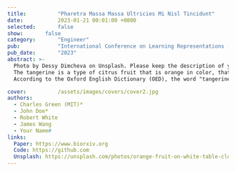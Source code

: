 ```yaml
---
title:          "Pharetra Massa Massa Ultricies Mi Nisl Tincidunt"
date:           2023-01-21 00:01:00 +0800
selected:       false
show:		false
category:       "Engineer"
pub:            "International Conference on Learning Representations (ICLR)"
pub_date:       "2023"
abstract: >-
  Photo by Dessy Dimcheva on Unsplash. Please keep the description of your publication as brief as possible. 1~2 sentences is ideal. Otherwise, it will look too noisy. This is a <strong>counterexample</strong> to show how the publication will look like when the abstract is too long.
  The tangerine is a type of citrus fruit that is orange in color, that is considered either a variety of Citrus reticulata, the mandarin orange, or a closely related species, under the name Citrus tangerina, or yet as a hybrid (Citrus × tangerina) of mandarin orange varieties, with some pomelo contribution.
  According to the Oxford English Dictionary (OED), the word "tangerine" was originally an adjective meaning "Of or pertaining to, or native of Tangier, a seaport in Morocco, on the Strait of Gibraltar" and "a native of Tangier." The name was first used for fruit coming from Tangier, Morocco, described as a mandarin variety. The OED cites this usage from Addison's The Tatler in 1710 with similar uses from the 1800s. The adjective was applied to the fruit, once known scientifically as "Citrus nobilis var. tangeriana" which grew in the region of Tangiers. This usage appears in the 1800s.

cover:          /assets/images/covers/cover2.jpg
authors:
  - Charles Green (MIT)*
  - John Doe*
  - Robert White
  - James Wang
  - Your Name#
links:
  Paper: https://www.biorxiv.org
  Code: https://github.com
  Unsplash: https://unsplash.com/photos/orange-fruit-on-white-table-cloth-ISX_imp8t1o
---
```

